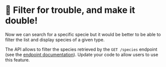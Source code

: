 # 🧠 Filter for trouble, and make it double!

Now we can search for a specific specie but it would be better to be able to filter the list and
display species of a given type.

The API allows to filter the species retrieved by the `GET /species` endpoint (see the
[endpoint documentation](https://www.pokedexercice.ch/documentation/get/species)). Update your code
to allow users to use this feature.
